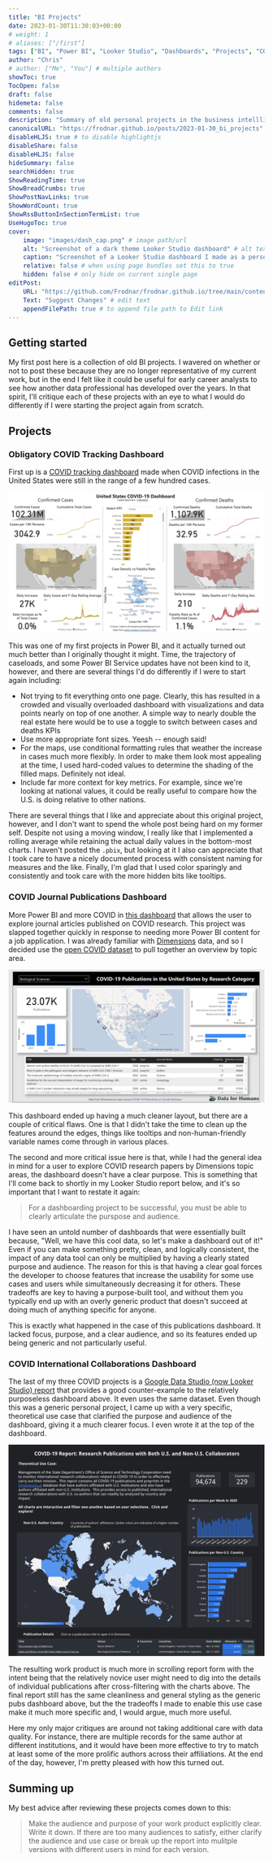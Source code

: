 ```yaml
---
title: "BI Projects"
date: 2023-01-30T11:30:03+00:00
# weight: 1
# aliases: ["/first"]
tags: ["BI", "Power BI", "Looker Studio", "Dashboards", "Projects", "COVID"]
author: "Chris"
# author: ["Me", "You"] # multiple authors
showToc: true
TocOpen: false
draft: false
hidemeta: false
comments: false
description: "Summary of old personal projects in the business intellligence (dashboard building) realm"
canonicalURL: "https://frodnar.github.io/posts/2023-01-30_bi_projects"
disableHLJS: true # to disable highlightjs
disableShare: false
disableHLJS: false
hideSummary: false
searchHidden: true
ShowReadingTime: true
ShowBreadCrumbs: true
ShowPostNavLinks: true
ShowWordCount: true
ShowRssButtonInSectionTermList: true
UseHugoToc: true
cover:
    image: "images/dash_cap.png" # image path/url
    alt: "Screenshot of a dark theme Looker Studio dashboard" # alt text
    caption: "Screenshot of a Looker Studio dashboard I made as a personal project" # display caption under cover
    relative: false # when using page bundles set this to true
    hidden: false # only hide on current single page
editPost:
    URL: "https://github.com/Frodnar/frodnar.github.io/tree/main/content"
    Text: "Suggest Changes" # edit text
    appendFilePath: true # to append file path to Edit link
---
```

## Getting started

My first post here is a collection of old BI projects.  I wavered on whether or not to post these because they are no longer representative of my current work, but in the end I felt like it could be useful for early career analysts to see how another data professional has developed over the years.  In that spirit, I'll critique each of these projects with an eye to what I would do differently if I were starting the project again from scratch.

## Projects

### Obligatory COVID Tracking Dashboard
First up is a [COVID tracking dashboard](https://bit.ly/2HpCCLF) made when COVID infections in the United States were still in the range of a few hundred cases.  

[![Power BI COVID tracking dashboard](images/covid_dash_1.png)](https://bit.ly/2HpCCLF)

This was one of my first projects in Power BI, and it actually turned out much better than I originally thought it might.  Time, the trajectory of caseloads, and some Power BI Service updates have not been kind to it, however, and there are several things I'd do differently if I were to start again including:

 - Not trying to fit everything onto one page.  Clearly, this has resulted in a crowded and visually overloaded dashboard with visualizations and data points nearly on top of one another.  A simple way to nearly double the real estate here would be to use a toggle to switch between cases and deaths KPIs
 - Use more appropriate font sizes.  Yeesh -- enough said!
 - For the maps, use conditional formatting rules that weather the increase in cases much more flexibly.  In order to make them look most appealing at the time, I used hard-coded values to determine the shading of the filled maps.  Definitely not ideal.
 - Include far more context for key metrics.  For example, since we're looking at national values, it could be really useful to compare how the U.S. is doing relative to other nations.

There are several things that I like and appreciate about this original project, however, and I don't want to spend the whole post being hard on my former self. Despite not using a moving window, I really like that I implemented a rolling average while retaining the actual daily values in the bottom-most charts.  I haven't posted the `.pbix`, but looking at it I also can appreciate that I took care to have a nicely documented process with consistent naming for measures and the like.  Finally, I'm glad that I used color sparingly and consistently and took care with the more hidden bits like tooltips.

### COVID Journal Publications Dashboard

More Power BI and more COVID in [this dashboard](https://bit.ly/3GKvsuq) that allows the user to explore journal articles published on COVID research.  This project was slapped together quickly in response to needing more Power BI content for a job application. I was already familiar with [Dimensions](https://dimensions.ai) data, and so I decided use the [open COVID dataset](https://console.cloud.google.com/marketplace/product/digitalscience-public/covid-19-dataset-dimensions) to pull together an overview by topic area.  

[![COVID research publications dashboard](images/publications_dash_1.png)](https://bit.ly/3GKvsuq)

This dashboard ended up having a much cleaner layout, but there are a couple of critical flaws.  One is that I didn't take the time to clean up the features around the edges, things like tooltips and non-human-friendly variable names come through in various places.

The second and more critical issue here is that, while I had the general idea in mind for a user to explore COVID research papers by Dimensions topic areas, the dashboard doesn't have a clear purpose.  This is something that I'll come back to shortly in my Looker Studio report below, and it's so important that I want to restate it again:

> For a dashboarding project to be successful, you must be able to clearly articulate the purspose and audience.

I have seen an untold number of dashboards that were essentially built because, "Well, we have this cool data, so let's make a dashboard out of it!"  Even if you can make something pretty, clean, and logically consistent, the impact of any data tool can only be multiplied by having a clearly stated purpose and audience.  The reason for this is that having a clear goal forces the developer to choose features that increase the usability for some use cases and users while simultaneously decreasing it for others.  These tradeoffs are key to having a purpose-built tool, and without them you typically end up with an overly generic product that doesn't succeed at doing much of anything specific for anyone.  

This is exactly what happened in the case of this publications dashboard.  It lacked focus, purpose, and a clear audience, and so its features ended up being generic and not particularly useful.

### COVID International Collaborations Dashboard

The last of my three COVID projects is a [Google Data Studio (now Looker Studio) report](https://bit.ly/33U9PHx) that provides a good counter-example to the relatively purposeless dashboard above. It even uses the same dataset.  Even though this was a generic personal project, I came up with a very specific, theoretical use case that clarified the purpose and audience of the dashboard, giving it a much clearer focus.  I even wrote it at the top of the dashboard.

[![International collaboration dashboard](images/collabs_dash_1.png)](https://bit.ly/33U9PHx)

The resulting work product is much more in scrolling report form with the intent being that the relatively novice user might need to dig into the details of individual publications after cross-filtering with the charts above.  The final report still has the same cleanliness and general styling as the generic pubs dashboard above, but the the tradeoffs I made to enable this use case make it much more specific and, I would argue, much more useful.

Here my only major critiques are around not taking additional care with data quality.  For instance, there are multiple records for the same author at different institutions, and it would have been more effective to try to match at least some of the more prolific authors across their affiliations.  At the end of the day, however, I'm pretty pleased with how this turned out.  

## Summing up

My best advice after reviewing these projects comes down to this:

> Make the audience and purpose of your work product explicitly clear.  Write it down.  If there are too many audiences to satisfy, either clarify the audience and use case or break up the report into mulitple versions with different users in mind for each version.